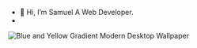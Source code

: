 - 👋 Hi, I’m Samuel A Web Developer.
- 
![Blue and Yellow Gradient Modern Desktop Wallpaper](https://github.com/sammy6378/sammy6378/assets/143026733/9a6d662e-6651-4a25-8222-644909d32b32)


